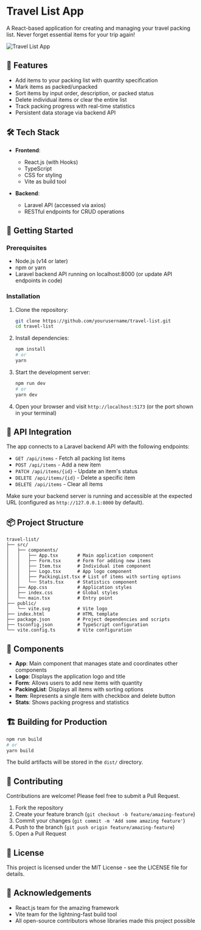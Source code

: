 # Travel List App

A React-based application for creating and managing your travel packing list. Never forget essential items for your trip again!

![Travel List App](https://github.com/Hamzah-Owaidat/travel-list/raw/main/screenshots/app-preview.png)

## 🌟 Features

- Add items to your packing list with quantity specification
- Mark items as packed/unpacked
- Sort items by input order, description, or packed status
- Delete individual items or clear the entire list
- Track packing progress with real-time statistics
- Persistent data storage via backend API

## 🛠️ Tech Stack

- **Frontend**: 
  - React.js (with Hooks)
  - TypeScript
  - CSS for styling
  - Vite as build tool

- **Backend**:
  - Laravel API (accessed via axios)
  - RESTful endpoints for CRUD operations

## 🚀 Getting Started

### Prerequisites

- Node.js (v14 or later)
- npm or yarn
- Laravel backend API running on localhost:8000 (or update API endpoints in code)

### Installation

1. Clone the repository:
   ```bash
   git clone https://github.com/yourusername/travel-list.git
   cd travel-list
   ```

2. Install dependencies:
   ```bash
   npm install
   # or
   yarn
   ```

3. Start the development server:
   ```bash
   npm run dev
   # or
   yarn dev
   ```

4. Open your browser and visit `http://localhost:5173` (or the port shown in your terminal)

## 🔄 API Integration

The app connects to a Laravel backend API with the following endpoints:

- `GET /api/items` - Fetch all packing list items
- `POST /api/items` - Add a new item
- `PATCH /api/items/{id}` - Update an item's status
- `DELETE /api/items/{id}` - Delete a specific item
- `DELETE /api/items` - Clear all items

Make sure your backend server is running and accessible at the expected URL (configured as `http://127.0.0.1:8000` by default).

## 📦 Project Structure

```
travel-list/
├── src/
│   ├── components/
│   │   ├── App.tsx       # Main application component
│   │   ├── Form.tsx      # Form for adding new items
│   │   ├── Item.tsx      # Individual item component
│   │   ├── Logo.tsx      # App logo component
│   │   ├── PackingList.tsx # List of items with sorting options
│   │   └── Stats.tsx     # Statistics component
│   ├── App.css           # Application styles
│   ├── index.css         # Global styles
│   └── main.tsx          # Entry point
├── public/
│   └── vite.svg          # Vite logo
├── index.html            # HTML template
├── package.json          # Project dependencies and scripts
├── tsconfig.json         # TypeScript configuration
└── vite.config.ts        # Vite configuration
```

## 🧩 Components

- **App**: Main component that manages state and coordinates other components
- **Logo**: Displays the application logo and title
- **Form**: Allows users to add new items with quantity
- **PackingList**: Displays all items with sorting options
- **Item**: Represents a single item with checkbox and delete button
- **Stats**: Shows packing progress and statistics

## 🏗️ Building for Production

```bash
npm run build
# or
yarn build
```

The build artifacts will be stored in the `dist/` directory.

## 🤝 Contributing

Contributions are welcome! Please feel free to submit a Pull Request.

1. Fork the repository
2. Create your feature branch (`git checkout -b feature/amazing-feature`)
3. Commit your changes (`git commit -m 'Add some amazing feature'`)
4. Push to the branch (`git push origin feature/amazing-feature`)
5. Open a Pull Request

## 📝 License

This project is licensed under the MIT License - see the LICENSE file for details.

## 👏 Acknowledgements

- React.js team for the amazing framework
- Vite team for the lightning-fast build tool
- All open-source contributors whose libraries made this project possible
